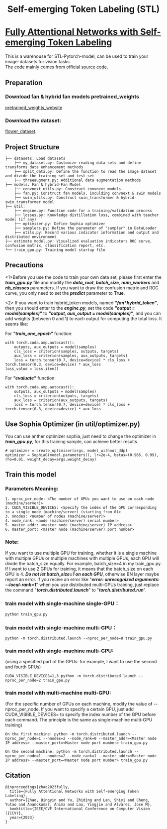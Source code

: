 <h1 align='center'>Self-emerging Token Labeling (STL)</h1>

# [Fully Attentional Networks with Self-emerging Token Labeling](https://arxiv.org/pdf/2401.03844.pdf)
This is a warehouse for STL-Pytorch-model, can be used to train your image-datasets for vision tasks.  
The code mainly comes from official [source code](https://github.com/NVlabs/STL).  

## Preparation
### Download fan & hybrid fan models pretrained_weights
[pretrained_weights_website](https://github.com/NVlabs/STL)
### Download the dataset: 
[flower_dataset](https://www.kaggle.com/datasets/alxmamaev/flowers-recognition).

## Project Structure
```
├── datasets: Load datasets
    ├── my_dataset.py: Customize reading data sets and define transforms data enhancement methods
    ├── split_data.py: Define the function to read the image dataset and divide the training-set and test-set
    ├── threeaugment.py: Additional data augmentation methods
├── models: Fan & hybrid-Fan Model
    ├── convnext_utils.py: Construct convnext models
    ├── fan.py: Construct fan models, inculding convnext & swin models
    ├── swin_utils.py: Construct swin_transformer & hybrid-swin_transformer model
├── util:
    ├── engine.py: Function code for a training/validation process
    ├── losses.py: Knowledge distillation loss, combined with teacher model (if any)
    ├── optimizer.py: Define Sophia optimizer
    ├── samplers.py: Define the parameter of "sampler" in DataLoader
    ├── utils.py: Record various indicator information and output and distributed environment
├── estimate_model.py: Visualized evaluation indicators ROC curve, confusion matrix, classification report, etc.
└── train_gpu.py: Training model startup file
```

## Precautions
<1>Before you use the code to train your own data set, please first enter the ___train_gpu.py___ file and modify the ___data_root___, ___batch_size___, ___num_workers___ and ___nb_classes___ parameters. If you want to draw the confusion matrix and ROC curve, you only need to set the ___predict___ parameter to __True__.  

<2> If you want to train hybrid_token models, named ___"fan_*_hybrid_token"___, then you should enter to the ___engine.py___, set the code ___"output = model(samples)"___ to ___"output, aux_output = model(samples)"___, and you can add weights (between 0 and 1) to each output for computing the total loss. It seems like:

For ___"train_one_epoch"___ function: 
```
with torch.cuda.amp.autocast():
    outputs, aux_outputs = model(samples)
    cls_loss = criterion(samples, outputs, targets)
    aux_loss = criterion(samples, aux_outputs, targets)
    loss = torch.tensor(0.7, device=device) * cls_loss + torch.tensor(0.3, device=device) * aux_loss
loss_value = loss.item()
```

For ___"evaluate"___ function: 
```
with torch.cuda.amp.autocast():
    outputs, aux_outputs = model(samples)
    cls_loss = criterion(outputs, targets)
    aux_loss = criterion(aux_outputs, targets)
    loss = torch.tensor(0.7, device=device) * cls_loss + torch.tensor(0.3, device=device) * aux_loss
```

## Use Sophia Optimizer (in util/optimizer.py)
You can use anther optimizer sophia, just need to change the optimizer in ___train_gpu.py___, for this training sample, can achieve better results
```
# optimizer = create_optimizer(args, model_without_ddp)
optimizer = SophiaG(model.parameters(), lr=2e-4, betas=(0.965, 0.99), rho=0.01, weight_decay=args.weight_decay)
```

## Train this model

### Parameters Meaning:
```
1. nproc_per_node: <The number of GPUs you want to use on each node (machine/server)>
2. CUDA_VISIBLE_DEVICES: <Specify the index of the GPU corresponding to a single node (machine/server) (starting from 0)>
3. nnodes: <number of nodes (machine/server)>
4. node_rank: <node (machine/server) serial number>
5. master_addr: <master node (machine/server) IP address>
6. master_port: <master node (machine/server) port number>
```
### Note: 
If you want to use multiple GPU for training, whether it is a single machine with multiple GPUs or multiple machines with multiple GPUs, each GPU will divide the batch_size equally. For example, batch_size=4 in my train_gpu.py. If I want to use 2 GPUs for training, it means that the batch_size on each GPU is 4. ___Do not let batch_size=1 on each GPU___, otherwise BN layer maybe report an error. If you recive an error like "___error: unrecognized arguments: --local-rank=1___" when you use distributed multi-GPUs training, just replace the command "___torch.distributed.launch___" to "___torch.distributed.run___".

### train model with single-machine single-GPU：
```
python train_gpu.py
```

### train model with single-machine multi-GPU：
```
python -m torch.distributed.launch --nproc_per_node=8 train_gpu.py
```

### train model with single-machine multi-GPU: 
(using a specified part of the GPUs: for example, I want to use the second and fourth GPUs)
```
CUDA_VISIBLE_DEVICES=1,3 python -m torch.distributed.launch --nproc_per_node=2 train_gpu.py
```

### train model with multi-machine multi-GPU:
(For the specific number of GPUs on each machine, modify the value of --nproc_per_node. If you want to specify a certain GPU, just add CUDA_VISIBLE_DEVICES= to specify the index number of the GPU before each command. The principle is the same as single-machine multi-GPU training)
```
On the first machine: python -m torch.distributed.launch --nproc_per_node=1 --nnodes=2 --node_rank=0 --master_addr=<Master node IP address> --master_port=<Master node port number> train_gpu.py

On the second machine: python -m torch.distributed.launch --nproc_per_node=1 --nnodes=2 --node_rank=1 --master_addr=<Master node IP address> --master_port=<Master node port number> train_gpu.py
```

## Citation
```
@inproceedings{zhao2023fully,
  title={Fully Attentional Networks with Self-emerging Token Labeling},
  author={Zhao, Bingyin and Yu, Zhiding and Lan, Shiyi and Cheng, Yutao and Anandkumar, Anima and Lao, Yingjie and Alvarez, Jose M},
  booktitle={IEEE/CVF International Conference on Computer Vision (ICCV)},
  year={2023}
}
```
